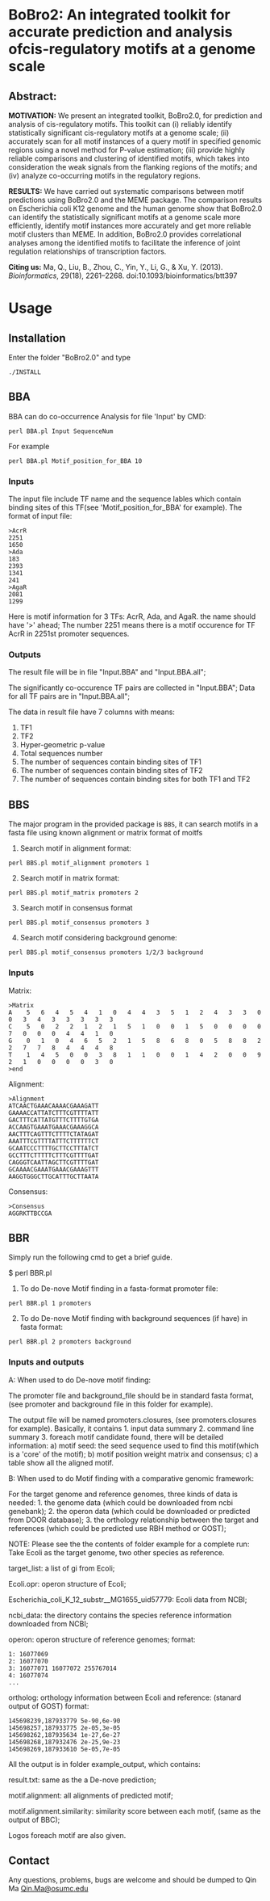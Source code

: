 # BoBro2: An integrated toolkit for accurate prediction and analysis ofcis-regulatory motifs at a genome scale

## Abstract:

**MOTIVATION:**
We present an integrated toolkit, BoBro2.0, for prediction and analysis of cis-regulatory motifs. This toolkit can (i) reliably identify statistically significant cis-regulatory motifs at a genome scale; (ii) accurately scan for all motif instances of a query motif in specified genomic regions using a novel method for P-value estimation; (iii) provide highly reliable comparisons and clustering of identified motifs, which takes into consideration the weak signals from the flanking regions of the motifs; and (iv) analyze co-occurring motifs in the regulatory regions.

**RESULTS:**
We have carried out systematic comparisons between motif predictions using BoBro2.0 and the MEME package. The comparison results on Escherichia coli K12 genome and the human genome show that BoBro2.0 can identify the statistically significant motifs at a genome scale more efficiently, identify motif instances more accurately and get more reliable motif clusters than MEME. In addition, BoBro2.0 provides correlational analyses among the identified motifs to facilitate the inference of joint regulation relationships of transcription factors.

**Citing us:** Ma, Q., Liu, B., Zhou, C., Yin, Y., Li, G., & Xu, Y. (2013). *Bioinformatics*, 29(18), 2261–2268. doi:10.1093/bioinformatics/btt397 

# Usage
## Installation

Enter the folder "BoBro2.0" and type

```
./INSTALL
```

## BBA

BBA can do co-occurrence Analysis for file 'Input' by CMD:

```
perl BBA.pl Input SequenceNum
```

For example 
```
perl BBA.pl Motif_position_for_BBA 10
```


### Inputs 

The input file include TF name and the sequence lables which contain binding sites of this TF(see 'Motif_position_for_BBA' for example).
The format of input file:

    >AcrR
    2251
    1650
    >Ada
    183
    2393
    1341
    241
    >AgaR
    2081
    1299

Here is motif information for 3 TFs: AcrR, Ada, and AgaR. the name should have '>' ahead;
The number 2251 means there is a motif occurence for TF AcrR in 2251st promoter sequences.

### Outputs
The result file will be in file "Input.BBA" and "Input.BBA.all";

The significantly co-occurence TF pairs are collected in "Input.BBA";
Data for all TF pairs are in "Input.BBA.all";

The data in result file have 7 columns with means:
1. TF1
2. TF2
3. Hyper-geometric p-value
4. Total sequences number
5. The number of sequences contain binding sites of TF1
6. The number of sequences contain binding sites of TF2
7. The number of sequences contain binding sites for both TF1 and TF2




## BBS

The major program in the provided package is `BBS`, it can search motifs in a fasta file using known alignment or matrix format of moitfs

1.  Search motif in alignment format:
```
perl BBS.pl motif_alignment promoters 1
```
2.  Search motif in matrix format:
```
perl BBS.pl motif_matrix promoters 2 
```
3.  Search motif in consensus format
```
perl BBS.pl motif_consensus promoters 3
```
4.  Search motif considering background genome:
```
perl BBS.pl motif_consensus promoters 1/2/3 background
```

### Inputs
Matrix:

    >Matrix
    A    5   6   4   5   4   1   0   4   4   3   5   1   2   4   3   3   0   0   3   4   3   3   3   3   3
    C    5   0   2   2   1   2   1   5   1   0   0   1   5   0   0   0   0   7   0   0   0   4   4   1   0
    G    0   1   0   4   6   5   2   1   5   8   6   8   0   5   8   8   2   2   7   7   8   4   4   4   8
    T    1   4   5   0   0   3   8   1   1   0   0   1   4   2   0   0   9   2   1   0   0   0   0   3   0
    >end
    
Alignment:

    >Alignment
    ATCAACTGAAACAAAACGAAAGATT
    GAAAACCATTATCTTTCGTTTTATT
    GACTTTCATTATGTTTCTTTTGTGA
    ACCAAGTGAAATGAAACGAAAGGCA
    AACTTTCAGTTTCTTTTCTATAGAT
    AAATTTCGTTTTATTTCTTTTTTCT
    GCAATCCCTTTTGCTTCCTTTATCT
    GCCTTTCTTTTTCTTTCGTTTTGAT
    CAGGGTCAATTAGCTTCGTTTTGAT
    GCAAAACGAAATGAAACGAAAGTTT
    AAGGTGGGCTTGCATTTGCTTAATA

Consensus:

    >Consensus
    AGGRKTTBCCGA

## BBR
Simply run the following cmd to get a brief guide.

$ perl BBR.pl

1.  To do De-nove Motif finding in a fasta-format promoter file:
```
perl BBR.pl 1 promoters
```
2.  To do De-nove Motif finding with background sequences (if have) in fasta format:
```
perl BBR.pl 2 promoters background
```

### Inputs and outputs

A: When used to do De-nove motif finding:

The promoter file and background_file should be in standard fasta format,(see promoter and background file in this folder for example).

The output file will be named promoters.closures, (see promoters.closures for example).
Basically, it contains 
    1. input data summary
    2. command line summary
    3. foreach motif candidate found, there will be detailed information: 
        a) motif seed: the seed sequence used to find this motif(which is a 'core' of the motif);
        b) motif position weight matrix and consensus;
        c) a table show all the aligned motif.


B: When used to do Motif finding with a comparative genomic framework:

For the target genome and reference genomes, three kinds of data is needed:
    1. the genome data (which could be downloaded from ncbi genebank); 
    2. the operon data (which could be downloaded or predicted from DOOR database);
    3. the orthology relationship between the target and references (which could be predicted use RBH method or GOST);

NOTE: Please see the the contents of folder example for a complete run:
Take Ecoli as the target genome, two other species as reference.

target_list: a list of gi from Ecoli;

Ecoli.opr: operon structure of Ecoli;

Escherichia_coli_K_12_substr__MG1655_uid57779: Ecoli data from NCBI;

ncbi_data: the directory contains the species reference information downloaded from NCBI;

operon: operon structure of reference genomes;
format:

    1: 16077069 
    2: 16077070 
    3: 16077071 16077072 255767014 
    4: 16077074 
    ...

ortholog: orthology information between Ecoli and reference: (stanard output of GOST)
format:

    145698239,187933779 5e-90,6e-90
    145698257,187933775 2e-05,3e-05
    145698262,187935634 1e-27,6e-27
    145698268,187932476 2e-25,9e-23
    145698269,187933610 5e-05,7e-05

All the output is in folder example_output, which contains:

result.txt: same as the a De-nove prediction;

motif.alignment: all alignments of predicted motif;

motif.alignment.similarity: similarity score between each motif, (same as the output of BBC);

Logos foreach motif are also given.



## Contact

Any questions, problems, bugs are welcome and should be dumped to
Qin Ma <Qin.Ma@osumc.edu>

